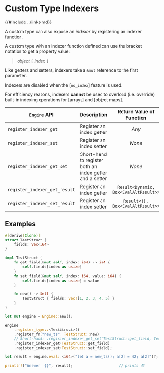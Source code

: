 Custom Type Indexers
===================

{{#include ../links.md}}

A custom type can also expose an _indexer_ by registering an indexer function.

A custom type with an indexer function defined can use the bracket notation to get a property value:

> _object_ `[` _index_ `]`

Like getters and setters, indexers take a `&mut` reference to the first parameter.

Indexers are disabled when the [`no_index`] feature is used.

For efficiency reasons, indexers **cannot** be used to overload (i.e. override) built-in indexing operations for
[arrays] and [object maps].

| `Engine` API                  | Description                                              |       Return Value of Function        |
| ----------------------------- | -------------------------------------------------------- | :-----------------------------------: |
| `register_indexer_get`        | Register an index getter                                 |                 _Any_                 |
| `register_indexer_set`        | Register an index setter                                 |                _None_                 |
| `register_indexer_get_set`    | Short-hand to register both an index getter and a setter |                _None_                 |
| `register_indexer_get_result` | Register an index getter                                 | `Result<Dynamic, Box<EvalAltResult>>` |
| `register_indexer_set_result` | Register an index setter                                 |   `Result<(), Box<EvalAltResult>>`    |


Examples
--------

```rust
#[derive(Clone)]
struct TestStruct {
    fields: Vec<i64>
}

impl TestStruct {
    fn get_field(&mut self, index: i64) -> i64 {
        self.fields[index as usize]
    }
    fn set_field(&mut self, index: i64, value: i64) {
        self.fields[index as usize] = value
    }

    fn new() -> Self {
        TestStruct { fields: vec![1, 2, 3, 4, 5] }
    }
}

let mut engine = Engine::new();

engine
    .register_type::<TestStruct>()
    .register_fn("new_ts", TestStruct::new)
    // Short-hand: .register_indexer_get_set(TestStruct::get_field, TestStruct::set_field);
    .register_indexer_get(TestStruct::get_field)
    .register_indexer_set(TestStruct::set_field);

let result = engine.eval::<i64>("let a = new_ts(); a[2] = 42; a[2]")?;

println!("Answer: {}", result);                     // prints 42
```
